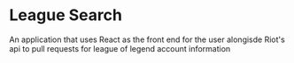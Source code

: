 # League Search
An application that uses React as the front end for the user alongisde Riot's api to pull requests for league of legend account information
